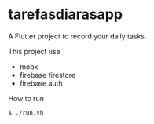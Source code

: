 # tarefasdiarasapp

A Flutter project to record your daily tasks.

This project use
* mobx
* firebase firestore
* firebase auth

How to run
```bash
$ ./run.sh
```